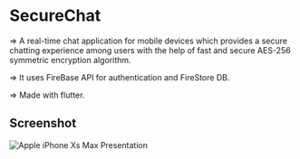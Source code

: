 # SecureChat
=> A real-time chat application for mobile devices which provides a secure chatting experience among users with the help of fast and secure AES-256 symmetric encryption algorithm.

=> It uses FireBase API for authentication and FireStore DB.

=> Made with flutter.

## Screenshot

![Apple iPhone Xs Max Presentation](https://user-images.githubusercontent.com/72512986/122687632-21f90680-d235-11eb-8b48-883bcc7e7728.png)

